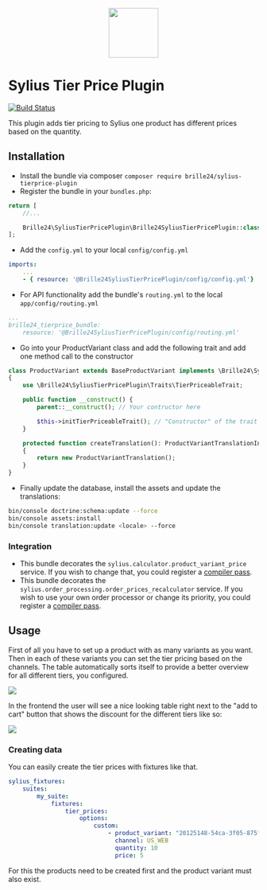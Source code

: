 <p align="center"><a href="https://sylius.com/plugins/" target="_blank"><img src="https://sylius.com/assets/badge-approved-by-sylius.png" width="100"></a></p>

# Sylius Tier Price Plugin
[![Build Status](https://travis-ci.org/Brille24/SyliusTierpricePlugin.svg?branch=master)](https://travis-ci.org/Brille24/SyliusTierpricePlugin)

This plugin adds tier pricing to Sylius one product has different prices based on the quantity.

## Installation
* Install the bundle via composer `composer require brille24/sylius-tierprice-plugin`
* Register the bundle in your `bundles.php`:
```php
return [
    //...

    Brille24\SyliusTierPricePlugin\Brille24SyliusTierPricePlugin::class => ['all' => true],
];
```

* Add the `config.yml` to your local `config/config.yml`
```yml
imports:
    ...
    - { resource: '@Brille24SyliusTierPricePlugin/config/config.yml'}
```

* For API functionality add the bundle's `routing.yml` to the local `app/config/routing.yml`
```yml
...
brille24_tierprice_bundle:
    resource: '@Brille24SyliusTierPricePlugin/config/routing.yml'
```

* Go into your ProductVariant class and add the following trait and add one method call to the constructor
```php
class ProductVariant extends BaseProductVariant implements \Brille24\SyliusTierPricePlugin\Entity\ProductVariantInterface
{
    use \Brille24\SyliusTierPricePlugin\Traits\TierPriceableTrait;

    public function __construct() {
        parent::__construct(); // Your contructor here

        $this->initTierPriceableTrait(); // "Constructor" of the trait
    }

    protected function createTranslation(): ProductVariantTranslationInterface
    {
        return new ProductVariantTranslation();
    }
}
````

* Finally update the database, install the assets and update the translations:
```sh
bin/console doctrine:schema:update --force
bin/console assets:install
bin/console translation:update <locale> --force
```

### Integration
* This bundle decorates the `sylius.calculator.product_variant_price` service. If you wish to change that, you could register a [compiler pass](https://symfony.com/doc/current/service_container/compiler_passes.html).
* This bundle decorates the `sylius.order_processing.order_prices_recalculator` service. If you wish to use your own order processor or change its priority, you could register a [compiler pass](https://symfony.com/doc/current/service_container/compiler_passes.html).

## Usage
First of all you have to set up a product with as many variants as you want. Then in each of these variants you can set the tier pricing based on the channels.
The table automatically sorts itself to provide a better overview for all different tiers, you configured.

<img src="images/Backend.png" />

In the frontend the user will see a nice looking table right next to the "add to cart" button that shows the discount for the different tiers like so:

<img src="images/Front-End.png" />

### Creating data
You can easily create the tier prices with fixtures like that.
```yaml
sylius_fixtures:
    suites:
        my_suite:
            fixtures:
                tier_prices:
                    options:
                        custom:
                            - product_variant: "20125148-54ca-3f05-875f-5524f95aa85b"
                              channel: US_WEB
                              quantity: 10
                              price: 5
```
For this the products need to be created first and the product variant must also exist.

